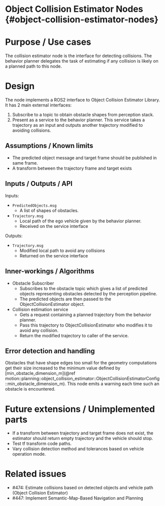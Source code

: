 Object Collision Estimator Nodes {#object-collision-estimator-nodes}
===========

# Purpose / Use cases

The collision estimator node is the interface for detecting collisions.
The behavior planner delegates the task of estimating if any collision is likely on a planned path to this node.

# Design

The node implements a ROS2 interface to Object Collision Estimator Library. It has 2 main external interfaces:

1. Subscribe to a topic to obtain obstacle shapes from perception stack.
1. Present as a service to the behavior planner. This service takes a trajectory as an input and outputs another trajectory modified to avoiding collisions.

## Assumptions / Known limits

- The predicted object message and target frame should be published in same frame.
- A transform between the trajectory frame and target exists

## Inputs / Outputs / API

Inputs:

- `PredictedObjects.msg`
  - A list of shapes of obstacles.
- `Trajectory.msg`
  - Local path of the ego vehicle given by the behavior planner.
  - Received on the service interface

Outputs:

- `Trajectory.msg`
  - Modified local path to avoid any collisions
  - Returned on the service interface

## Inner-workings / Algorithms

- Obstacle Subscriber
  - Subscribes to the obstacle topic which gives a list of predicted objects representing obstacles detected by the perception pipeline.
  - The predicted objects are then passed to the ObjectCollisionEstimator object.
- Collision estimation service
  - Gets a request containing a planned trajectory from the behavior planner.
  - Pass this trajectory to ObjectCollisionEstimator who modifies it to avoid any collision.
  - Return the modified trajectory to caller of the service.

## Error detection and handling

Obstacles that have shape edges too small for the geometry computations get their size
increased to the minimum value defined by
[min_obstacle_dimension_m](@ref motion::planning::object_collision_estimator::ObjectCollisionEstimatorConfig::min_obstacle_dimension_m).
This node emits a warning each time such an obstacle is encountered.

# Future extensions / Unimplemented parts

- If a transform between trajectory and target frame does not exist, the estimator should return empty trajectory and the vehicle should stop.
- Test tf transform code paths.
- Vary collision detection method and tolerances based on vehicle operation mode.

# Related issues

- #474: Estimate collisions based on detected objects and vehicle path (Object Collision Estimator)
- #447: Implement Semantic-Map-Based Navigation and Planning
